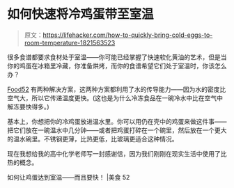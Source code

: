 # 如何快速将冷鸡蛋带至室温

> 原文：<https://lifehacker.com/how-to-quickly-bring-cold-eggs-to-room-temperature-1821563523>

很多食谱都要求食材处于室温——你可能已经掌握了快速软化黄油的艺术，但是当你的鸡蛋在冰箱里冷藏，你准备烘烤，而你的食谱希望它们处于室温时，你该怎么办？



[Food52](https://food52.com/blog/21156-how-to-bring-eggs-to-room-temp-and-fast) 有两种解决方案，这两种方案都利用了水的传导能力——因为水的密度比空气大，所以它传递温度更快。(这也是为什么冷冻食品在一碗冷水中比在空气中解冻要快得多。)

基本上，你想把你的冷鸡蛋放进温水里。你可以用仍在壳中的鸡蛋来做这件事——把它们放在一碗温水中几分钟——或者把鸡蛋打碎在一个碗里，然后放在一个更大的温水碗里。不锈钢更薄，比热更低，比玻璃更适合这种情况。

现在我想给我的高中化学老师写一封感谢信，因为我们刚刚在现实生活中使用了比热的概念。

如何让鸡蛋达到室温——而且要快！ |美食 52